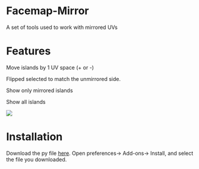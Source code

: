 # Facemap-Mirror
A set of tools used to work with mirrored UVs 

# Features 
Move islands by 1 UV space (+ or -)

Flipped selected to match the unmirrored side.

Show only mirrored islands

Show all islands

![](https://raw.githubusercontent.com/depdas2/Facemap-Mirror/1c094de8037950018a4399639bb193589d353a4f/docs/blender_mGsZhI3VoA.gif)

# Installation 
Download the py file [here](https://github.com/depdas2/Facemap-Mirror/blob/main/facemapmirror.py).
Open preferences-> Add-ons-> Install, and select the file you downloaded.

